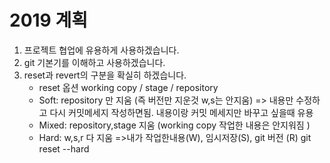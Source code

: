 # 2019 계획 
1) 프로젝트 협업에 유용하게 사용하겠습니다.
2) git 기본기를 이해하고 사용하겠습니다.
3) reset과 revert의 구분을 확실히 하겠습니다.
    * reset 옵션
    working copy / stage / repository
    - Soft: repository 만 지움 (즉 버전만 지운것 w,s는 안지움) 
        => 내용만 수정하고 다시 커밋메세지 작성하면됨. 내용이랑 커밋 메세지만 바꾸고 싶을때 유용
    - Mixed: repository,stage 지움 (working copy 작업한 내용은 안지워짐 )
    - Hard: w,s,r 다 지움 
        =>내가 작업한내용(W), 임시저장(S), git 버전 (R)
         git reset --hard